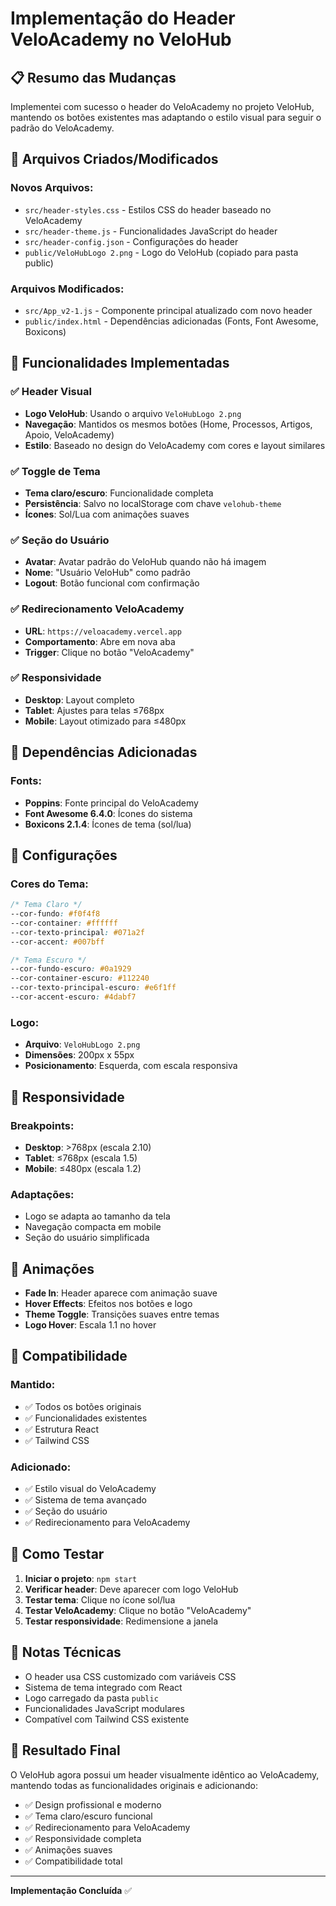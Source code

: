 # Implementação do Header VeloAcademy no VeloHub

## 📋 Resumo das Mudanças

Implementei com sucesso o header do VeloAcademy no projeto VeloHub, mantendo os botões existentes mas adaptando o estilo visual para seguir o padrão do VeloAcademy.

## 🎨 Arquivos Criados/Modificados

### Novos Arquivos:
- `src/header-styles.css` - Estilos CSS do header baseado no VeloAcademy
- `src/header-theme.js` - Funcionalidades JavaScript do header
- `src/header-config.json` - Configurações do header
- `public/VeloHubLogo 2.png` - Logo do VeloHub (copiado para pasta public)

### Arquivos Modificados:
- `src/App_v2-1.js` - Componente principal atualizado com novo header
- `public/index.html` - Dependências adicionadas (Fonts, Font Awesome, Boxicons)

## 🚀 Funcionalidades Implementadas

### ✅ Header Visual
- **Logo VeloHub**: Usando o arquivo `VeloHubLogo 2.png`
- **Navegação**: Mantidos os mesmos botões (Home, Processos, Artigos, Apoio, VeloAcademy)
- **Estilo**: Baseado no design do VeloAcademy com cores e layout similares

### ✅ Toggle de Tema
- **Tema claro/escuro**: Funcionalidade completa
- **Persistência**: Salvo no localStorage com chave `velohub-theme`
- **Ícones**: Sol/Lua com animações suaves

### ✅ Seção do Usuário
- **Avatar**: Avatar padrão do VeloHub quando não há imagem
- **Nome**: "Usuário VeloHub" como padrão
- **Logout**: Botão funcional com confirmação

### ✅ Redirecionamento VeloAcademy
- **URL**: `https://veloacademy.vercel.app`
- **Comportamento**: Abre em nova aba
- **Trigger**: Clique no botão "VeloAcademy"

### ✅ Responsividade
- **Desktop**: Layout completo
- **Tablet**: Ajustes para telas ≤768px
- **Mobile**: Layout otimizado para ≤480px

## 🎯 Dependências Adicionadas

### Fonts:
- **Poppins**: Fonte principal do VeloAcademy
- **Font Awesome 6.4.0**: Ícones do sistema
- **Boxicons 2.1.4**: Ícones de tema (sol/lua)

## 🔧 Configurações

### Cores do Tema:
```css
/* Tema Claro */
--cor-fundo: #f0f4f8
--cor-container: #ffffff
--cor-texto-principal: #071a2f
--cor-accent: #007bff

/* Tema Escuro */
--cor-fundo-escuro: #0a1929
--cor-container-escuro: #112240
--cor-texto-principal-escuro: #e6f1ff
--cor-accent-escuro: #4dabf7
```

### Logo:
- **Arquivo**: `VeloHubLogo 2.png`
- **Dimensões**: 200px x 55px
- **Posicionamento**: Esquerda, com escala responsiva

## 📱 Responsividade

### Breakpoints:
- **Desktop**: >768px (escala 2.10)
- **Tablet**: ≤768px (escala 1.5)
- **Mobile**: ≤480px (escala 1.2)

### Adaptações:
- Logo se adapta ao tamanho da tela
- Navegação compacta em mobile
- Seção do usuário simplificada

## 🎨 Animações

- **Fade In**: Header aparece com animação suave
- **Hover Effects**: Efeitos nos botões e logo
- **Theme Toggle**: Transições suaves entre temas
- **Logo Hover**: Escala 1.1 no hover

## 🔄 Compatibilidade

### Mantido:
- ✅ Todos os botões originais
- ✅ Funcionalidades existentes
- ✅ Estrutura React
- ✅ Tailwind CSS

### Adicionado:
- ✅ Estilo visual do VeloAcademy
- ✅ Sistema de tema avançado
- ✅ Seção do usuário
- ✅ Redirecionamento para VeloAcademy

## 🚀 Como Testar

1. **Iniciar o projeto**: `npm start`
2. **Verificar header**: Deve aparecer com logo VeloHub
3. **Testar tema**: Clique no ícone sol/lua
4. **Testar VeloAcademy**: Clique no botão "VeloAcademy"
5. **Testar responsividade**: Redimensione a janela

## 📝 Notas Técnicas

- O header usa CSS customizado com variáveis CSS
- Sistema de tema integrado com React
- Logo carregado da pasta `public`
- Funcionalidades JavaScript modulares
- Compatível com Tailwind CSS existente

## 🎯 Resultado Final

O VeloHub agora possui um header visualmente idêntico ao VeloAcademy, mantendo todas as funcionalidades originais e adicionando:

- ✅ Design profissional e moderno
- ✅ Tema claro/escuro funcional
- ✅ Redirecionamento para VeloAcademy
- ✅ Responsividade completa
- ✅ Animações suaves
- ✅ Compatibilidade total

---

**Implementação Concluída** ✅
